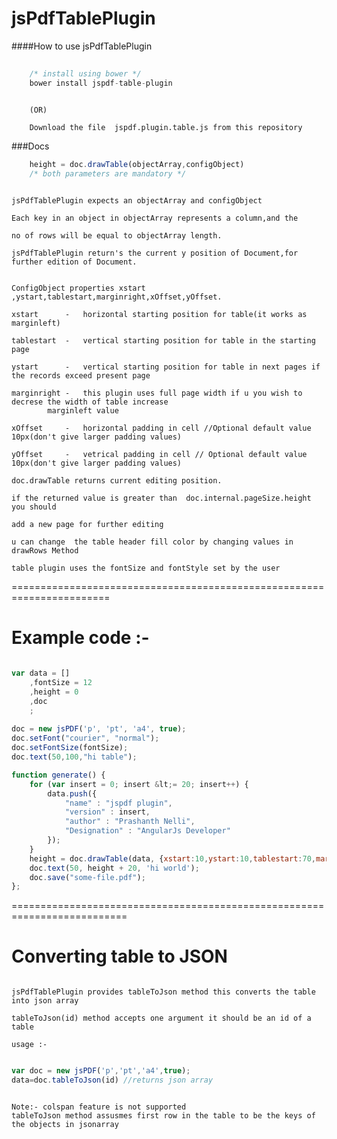 jsPdfTablePlugin
================

####How to use jsPdfTablePlugin

```javascript
	
	/* install using bower */
	bower install jspdf-table-plugin
	
```
```
	(OR)
```
```
	Download the file  jspdf.plugin.table.js from this repository

```

###Docs

```javascript
	height = doc.drawTable(objectArray,configObject) 
	/* both parameters are mandatory */
```

```

jsPdfTablePlugin expects an objectArray and configObject

Each key in an object in objectArray represents a column,and the 

no of rows will be equal to objectArray length.

jsPdfTablePlugin return's the current y position of Document,for further edition of Document.


ConfigObject properties xstart ,ystart,tablestart,marginright,xOffset,yOffset.

xstart      -  	horizontal starting position for table(it works as marginleft) 

tablestart  -  	vertical starting position for table in the starting page

ystart      -  	vertical starting position for table in next pages if the records exceed present page

marginright -  	this plugin uses full page width if u you wish to decrese the width of table increase
		marginleft value

xOffset     -  	horizontal padding in cell //Optional default value 10px(don't give larger padding values)

yOffset     -  	vetrical padding in cell // Optional default value 10px(don't give larger padding values)

doc.drawTable returns current editing position.  

if the returned value is greater than  doc.internal.pageSize.height you should 
 
add a new page for further editing

u can change  the table header fill color by changing values in drawRows Method 

table plugin uses the fontSize and fontStyle set by the user

```

=======================================================================

Example code :-
===================================================================
```javascript

var data = []
    ,fontSize = 12
    ,height = 0
    ,doc
    ;
	
doc = new jsPDF('p', 'pt', 'a4', true);
doc.setFont("courier", "normal");
doc.setFontSize(fontSize);
doc.text(50,100,"hi table");

function generate() {
	for (var insert = 0; insert &lt;= 20; insert++) {
		data.push({
			"name" : "jspdf plugin",
			"version" : insert,
			"author" : "Prashanth Nelli",
			"Designation" : "AngularJs Developer"
		});
	}
	height = doc.drawTable(data, {xstart:10,ystart:10,tablestart:70,marginleft:50});
	doc.text(50, height + 20, 'hi world');
	doc.save("some-file.pdf");
};

```
==========================================================================

Converting table to JSON
==============================  
```

jsPdfTablePlugin provides tableToJson method this converts the table into json array

tableToJson(id) method accepts one argument it should be an id of a table 

usage :-

```

```javascript

var doc = new jsPDF('p','pt','a4',true);
data=doc.tableToJson(id) //returns json array

```

```

Note:- colspan feature is not supported
tableToJson method assusmes first row in the table to be the keys of the objects in jsonarray

```
